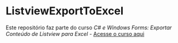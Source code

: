 # ListviewExportToExcel
 
Este repositório faz parte do curso *C# e Windows Forms: Exportar Conteúdo de Listview para Excel* - [Acesse o curso aqui](https://www.udemy.com/course/c-e-windows-forms-exportar-conteudo-de-listview-para-excel)
